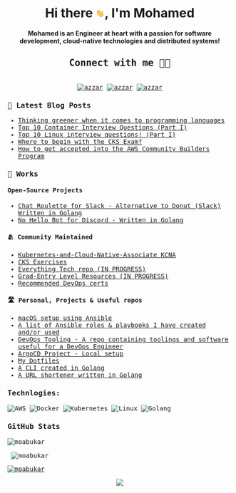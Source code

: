 <div align="center">
<h1 align="center">Hi there <img width="20" src="https://github.com/1999AZZAR/1999AZZAR/blob/main/resources/img/waving.gif">, I'm Mohamed</h1>
<h4 align="center"> Mohamed is an Engineer at heart with a passion for software development, cloud-native technologies and distributed systems! </h4>
</div>

<div>
  <samp>
    <h2 align="center">Connect with me 🤝🏻</h2>
    <p align="center">
      <br/>
      <a href="https://www.linkedin.com/in/mohamed-abukar/" target="blank"><img align="center"
         src="https://img.shields.io/badge/linkedin-%231DA1F2.svg?style=for-the-badge&logo=linkedin&logoColor=white"
         alt="azzar" height="30"/></a>
      <a href="https://twitter.com/moabukar_1" target="blank"><img align="center"
         src="https://img.shields.io/badge/twitter-1DA1F2.svg?style=for-the-badge&logo=twitter&logoColor=white"
         alt="azzar" height="30"/></a>
      <a href="https://moabukar.medium.com/" target="blank"><img align="center"
          src="https://img.shields.io/badge/Medium-12100E?style=for-the-badge&logo=medium&logoColor=white"
          alt="azzar" height="30"/></a>
</details>

<!-- ### Hi there, I'm Mohamed 👋

🔭  Mohamed is an Engineer at heart. A Cloud-Native, DevOps and GitOps Enthusiast who has a passion for learning new technologies and sharing his knowledge to the community.

🌱  Enjoys contributing to running open-source projects and in the near-future, aims to create an open-source project -->


### 📕 Latest Blog Posts

<!-- BLOG-POST-LIST:START -->
- [Thinking greener when it comes to programming languages](https://medium.com/trainline/thinking-greener-when-it-comes-to-programming-languages-60bbef195494?source=rss-b477510909ef------2)
- [Top 10 Container Interview Questions &lpar;Part I&rpar;](https://moabukar.medium.com/top-10-container-interview-questions-part-i-7877be053811?source=rss-b477510909ef------2)
- [Top 10 Linux interview questions! &lpar;Part I&rpar;](https://moabukar.medium.com/top-10-linux-interview-questions-part-i-2288e32e3ff3?source=rss-b477510909ef------2)
- [Where to begin with the CKS Exam?](https://moabukar.medium.com/where-to-begin-with-the-cks-exam-5cf0dcc86f76?source=rss-b477510909ef------2)
- [How to get accepted into the AWS Community Builders Program](https://moabukar.medium.com/how-to-get-accepted-into-the-aws-community-builders-program-1ccaaebec058?source=rss-b477510909ef------2)
<!-- BLOG-POST-LIST:END -->

### 🎯 Works
  
#### Open-Source Projects
- [Chat Roulette for Slack - Alternative to Donut (Slack) Written in Golang](https://github.com/chat-roulettte/chat-roulette)
- [No Hello Bot for Discord - Written in Golang](https://github.com/moabukar/no-hello-bot)

#### 🫂 Community Maintained
- [Kubernetes-and-Cloud-Native-Associate KCNA](https://github.com/moabukar/Kubernetes-and-Cloud-Native-Associate-KCNA)
- [CKS Exercises](https://github.com/moabukar/CKS-Exercises-Certified-Kubernetes-Security-Specialist)
- [Everything Tech repo (IN PROGRESS)](https://github.com/moabukar/Everything-Tech)
- [Grad-Entry Level Resources (IN PROGRESS)](https://github.com/moabukar/Grad-EntryLevel-Resources)
- [Recommended DevOps certs](https://github.com/moabukar/Recommended-DevOps-certs)

#### 🛣️ Personal, Projects & Useful repos
- [macOS setup using Ansible](https://github.com/moabukar/ansible-mac-setup)
- [A list of Ansible roles & playbooks I have created and/or used](https://github.com/moabukar/ansible2.0)
- [DevOps Tooling - A repo containing toolings and software useful for a DevOps Engineer](https://github.com/moabukar/DevOps-Tooling)
- [ArgoCD Project - Local setup](https://github.com/moabukar/argocd)
- [My Dotfiles](https://github.com/moabukar/dotfiles)
- [A CLI created in Golang](https://github.com/moabukar/CLI-Go)
- [A URL shortener written in Golang](https://github.com/moabukar/url-shortener)



<!-- <h3 align="left">Connect with me 🤝🏻 :</h3>
<p align="left">
<a href="https://twitter.com/moabukar_1" target="blank"><img align="center" src="https://raw.githubusercontent.com/rahuldkjain/github-profile-readme-generator/master/src/images/icons/Social/twitter.svg" alt="moabukar_1" height="30" width="40" /></a>
<a href="https://medium.com/@moabukar" target="blank"><img align="center" src="https://raw.githubusercontent.com/rahuldkjain/github-profile-readme-generator/master/src/images/icons/Social/medium.svg" alt="@moabukar" height="30" width="40" /></a>
<a href="https://linkedin.com/in/mohamed-abukar" target="blank"><img align="center" src="https://raw.githubusercontent.com/rahuldkjain/github-profile-readme-generator/master/src/images/icons/Social/linked-in-alt.svg" alt="mohamed-abukar" height="30" width="40" /></a>
</p> -->


<h3 align="left">Technlogies:</h3>
<p align="center"> 

![AWS](https://img.shields.io/badge/-AWS-000?&logo=Amazon-AWS&logoColor=F90)
![Docker](https://img.shields.io/badge/-Docker-000?&logo=Docker)
![Kubernetes](https://img.shields.io/badge/-Kubernetes-000?&logo=Kubernetes)
![Linux](https://img.shields.io/badge/-Linux-000?&logo=Linux)
![Golang](https://img.shields.io/badge/Go-00ADD8?style=for-the-badge&logo=go&logoColor=white) 


<!-- <a href="https://golang.org" target="_blank" rel="noreferrer"> <img src="https://raw.githubusercontent.com/devicons/devicon/master/icons/go/go-original.svg" alt="go" width="40" height="40"/> </a> 
<a href="https://www.jenkins.io" target="_blank" rel="noreferrer"> <img src="https://www.vectorlogo.zone/logos/jenkins/jenkins-icon.svg" alt="jenkins" width="40" height="40"/> </a> 
<a href="https://kubernetes.io" target="_blank" rel="noreferrer"> <img src="https://www.vectorlogo.zone/logos/kubernetes/kubernetes-icon.svg" alt="kubernetes" width="40" height="40"/> </a> <a href="https://www.linux.org/" target="_blank" rel="noreferrer"> <img src="https://raw.githubusercontent.com/devicons/devicon/master/icons/linux/linux-original.svg" alt="linux" width="40" height="40"/> </a> 
<a href="https://www.python.org" target="_blank" rel="noreferrer"> <img src="https://raw.githubusercontent.com/devicons/devicon/master/icons/python/python-original.svg" alt="python" width="40" height="40"/> 
</a> 
</a href="https://www.terraform.io/" target="_blank" rel="noreferrer">  <img src="https://opensenselabs.com/sites/default/files/inline-images/terraform.png" alt="Terraform" width="40" height="40" > </a> -->


### GitHub Stats

<p><img align="center" src="https://github-readme-stats.vercel.app/api/top-langs?username=moabukar&show_icons=true&locale=en&layout=compact" alt="moabukar" /></p>

<p>&nbsp;<img align="center" src="https://github-readme-stats.vercel.app/api?username=moabukar&show_icons=true&locale=en" alt="moabukar" /></p>

<p align="left"> <a href="https://github.com/ryo-ma/github-profile-trophy"><img src="https://github-profile-trophy.vercel.app/?username=moabukar" alt="moabukar" /></a> </p>

<p align="center">
  <img src="https://komarev.com/ghpvc/?username=moabukar&color=green&style=liquid" />
</p>
